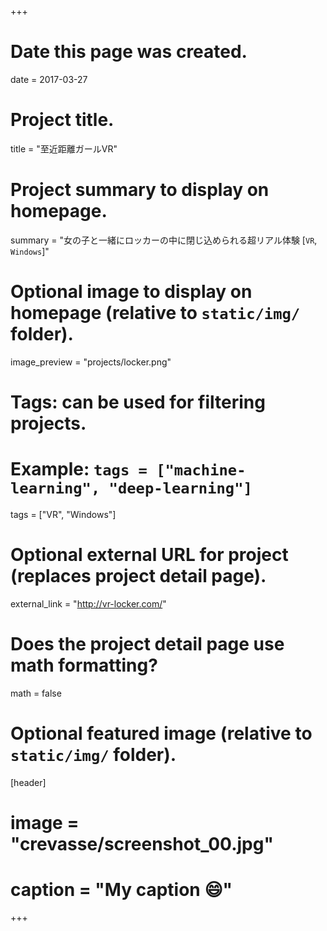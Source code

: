 +++
# Date this page was created.
date = 2017-03-27

# Project title.
title = "至近距離ガールVR"

# Project summary to display on homepage.
summary = "女の子と一緒にロッカーの中に閉じ込められる超リアル体験 [`VR`, `Windows`]"

# Optional image to display on homepage (relative to `static/img/` folder).
image_preview = "projects/locker.png"

# Tags: can be used for filtering projects.
# Example: `tags = ["machine-learning", "deep-learning"]`
tags = ["VR", "Windows"]

# Optional external URL for project (replaces project detail page).
external_link = "http://vr-locker.com/"

# Does the project detail page use math formatting?
math = false

# Optional featured image (relative to `static/img/` folder).
[header]
# image = "crevasse/screenshot_00.jpg"
# caption = "My caption :smile:"

+++
